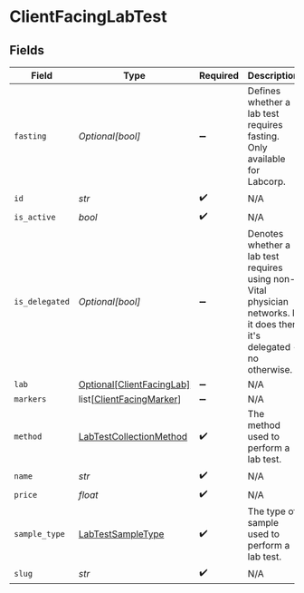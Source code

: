 # ClientFacingLabTest


## Fields

| Field                                                                                                                  | Type                                                                                                                   | Required                                                                                                               | Description                                                                                                            |
| ---------------------------------------------------------------------------------------------------------------------- | ---------------------------------------------------------------------------------------------------------------------- | ---------------------------------------------------------------------------------------------------------------------- | ---------------------------------------------------------------------------------------------------------------------- |
| `fasting`                                                                                                              | *Optional[bool]*                                                                                                       | :heavy_minus_sign:                                                                                                     | Defines whether a lab test requires fasting. Only available for Labcorp.                                               |
| `id`                                                                                                                   | *str*                                                                                                                  | :heavy_check_mark:                                                                                                     | N/A                                                                                                                    |
| `is_active`                                                                                                            | *bool*                                                                                                                 | :heavy_check_mark:                                                                                                     | N/A                                                                                                                    |
| `is_delegated`                                                                                                         | *Optional[bool]*                                                                                                       | :heavy_minus_sign:                                                                                                     | Denotes whether a lab test requires using non-Vital physician networks. If it does then it's delegated - no otherwise. |
| `lab`                                                                                                                  | [Optional[ClientFacingLab]](../../models/shared/clientfacinglab.md)                                                    | :heavy_minus_sign:                                                                                                     | N/A                                                                                                                    |
| `markers`                                                                                                              | list[[ClientFacingMarker](../../models/shared/clientfacingmarker.md)]                                                  | :heavy_minus_sign:                                                                                                     | N/A                                                                                                                    |
| `method`                                                                                                               | [LabTestCollectionMethod](../../models/shared/labtestcollectionmethod.md)                                              | :heavy_check_mark:                                                                                                     | The method used to perform a lab test.                                                                                 |
| `name`                                                                                                                 | *str*                                                                                                                  | :heavy_check_mark:                                                                                                     | N/A                                                                                                                    |
| `price`                                                                                                                | *float*                                                                                                                | :heavy_check_mark:                                                                                                     | N/A                                                                                                                    |
| `sample_type`                                                                                                          | [LabTestSampleType](../../models/shared/labtestsampletype.md)                                                          | :heavy_check_mark:                                                                                                     | The type of sample used to perform a lab test.                                                                         |
| `slug`                                                                                                                 | *str*                                                                                                                  | :heavy_check_mark:                                                                                                     | N/A                                                                                                                    |